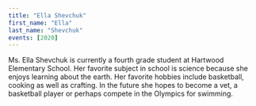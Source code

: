 ```yaml
---
title: "Ella Shevchuk"
first_name: "Ella"
last_name: "Shevchuk"
events: [2020]
---
```


Ms. Ella Shevchuk is currently a fourth grade student at Hartwood Elementary School. Her favorite subject in school is science because she enjoys learning about the earth. Her favorite hobbies include basketball, cooking as well as crafting. In the future she hopes to become a vet, a basketball player or perhaps compete in the Olympics for swimming.
